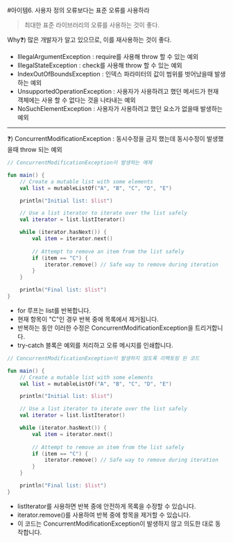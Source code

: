 #아이템6. 사용자 정의 오류보다는 표준 오류를 사용하라
> 최대한 표준 라이브러리의 오류를 사용하는 것이 좋다.

Why❓) 많은 개발자가 알고 있으므로, 이를 재사용하는 것이 좋다.
- IllegalArgumentException          : require를 사용해 throw 할 수 있는 예외
- IllegalStateException             : check를 사용해 throw 할 수 있는 예외
- IndexOutOfBoundsException         : 인덱스 파라미터의 값이 범위를 벗어났을때 발생하는 예외
- UnsupportedOperationException     : 사용자가 사용하려고 했던 메서드가 현재 객체에는 사용 할 수 없다는 것을 나타내는 예외
- NoSuchElementException            : 사용자가 사용하려고 했던 요소가 없을때 발생하는 예외
---
❓) ConcurrentModificationException : 동시수정을 금지 했는데 동시수정이 발생했을때 throw 되는 예외

```kotlin
// ConcurrentModificationException이 발생하는 예제

fun main() {
    // Create a mutable list with some elements
    val list = mutableListOf("A", "B", "C", "D", "E")

    println("Initial list: $list")

    // Use a list iterator to iterate over the list safely
    val iterator = list.listIterator()

    while (iterator.hasNext()) {
        val item = iterator.next()
        
        // Attempt to remove an item from the list safely
        if (item == "C") {
            iterator.remove() // Safe way to remove during iteration
        }
    }

    println("Final list: $list")
}
```
- for 루프는 list를 반복합니다.
- 현재 항목이 "C"인 경우 반복 중에 목록에서 제거됩니다.
- 반복하는 동안 이러한 수정은 ConcurrentModificationException을 트리거합니다.
- try-catch 블록은 예외를 처리하고 오류 메시지를 인쇄합니다.

```kotlin
// ConcurrentModificationException이 발생하지 않도록 리팩토링 된 코드

fun main() {
    // Create a mutable list with some elements
    val list = mutableListOf("A", "B", "C", "D", "E")

    println("Initial list: $list")

    // Use a list iterator to iterate over the list safely
    val iterator = list.listIterator()

    while (iterator.hasNext()) {
        val item = iterator.next()
        
        // Attempt to remove an item from the list safely
        if (item == "C") {
            iterator.remove() // Safe way to remove during iteration
        }
    }

    println("Final list: $list")
}
```
- listIterator를 사용하면 반복 중에 안전하게 목록을 수정할 수 있습니다.
- iterator.remove()를 사용하여 반복 중에 항목을 제거할 수 있습니다.
- 이 코드는 ConcurrentModificationException이 발생하지 않고 의도한 대로 동작합니다.
